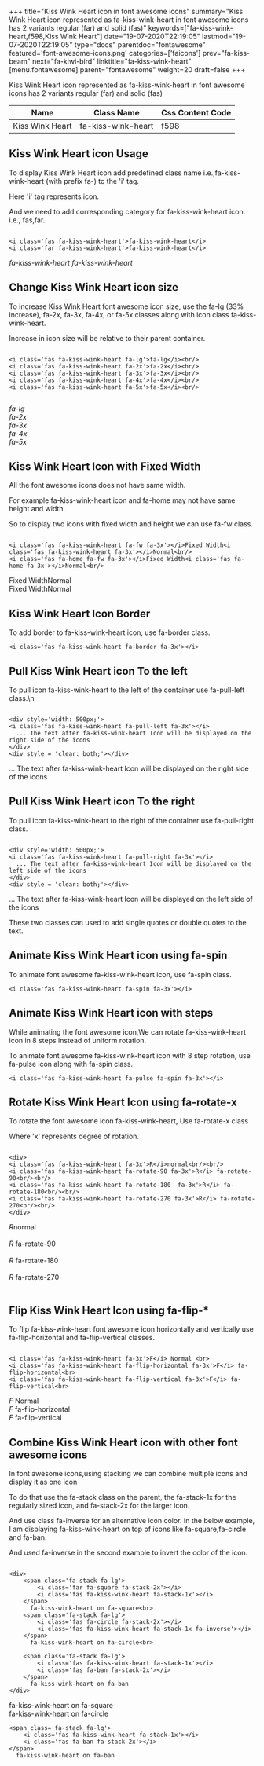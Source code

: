 +++
title="Kiss Wink Heart icon in font awesome icons"
summary="Kiss Wink Heart icon represented as fa-kiss-wink-heart in font awesome icons has 2 variants regular (far) and solid (fas)"
keywords=["fa-kiss-wink-heart,f598,Kiss Wink Heart"]
date="19-07-2020T22:19:05"
lastmod="19-07-2020T22:19:05"
type="docs"
parentdoc="fontawesome"
featured='font-awesome-icons.png'
categories=['faicons']
prev="fa-kiss-beam"
next="fa-kiwi-bird"
linktitle="fa-kiss-wink-heart"
[menu.fontawesome]
parent="fontawesome"
weight=20
draft=false
+++


Kiss Wink Heart icon represented as fa-kiss-wink-heart in font awesome icons has 2 variants regular (far) and solid (fas)

<div class='table-responsive'><table class='table'><thead><tr><th>Name</th><th>Class Name</th><th>Css Content Code</th></tr></thead><tbody><tr><td>Kiss Wink Heart</td><td>fa-kiss-wink-heart</td><td>f598</td></tr></tbody></table></div>



## Kiss Wink Heart icon Usage

To display Kiss Wink Heart icon add predefined class name i.e.,fa-kiss-wink-heart (with prefix fa-) to the 'i' tag.

Here 'i' tag represents icon.

And we need to add corresponding category for fa-kiss-wink-heart icon. i.e., fas,far.


```

<i class='fas fa-kiss-wink-heart'>fa-kiss-wink-heart</i>
<i class='far fa-kiss-wink-heart'>fa-kiss-wink-heart</i>
```

<i class='fas fa-kiss-wink-heart'>fa-kiss-wink-heart</i>
<i class='far fa-kiss-wink-heart'>fa-kiss-wink-heart</i>




## Change Kiss Wink Heart icon size
To increase Kiss Wink Heart font awesome icon size, use the fa-lg (33% increase), fa-2x, fa-3x, fa-4x, or fa-5x classes along with icon class fa-kiss-wink-heart.

Increase in icon size will be relative to their parent container. 

```

<i class='fas fa-kiss-wink-heart fa-lg'>fa-lg</i><br/>
<i class='fas fa-kiss-wink-heart fa-2x'>fa-2x</i><br/>
<i class='fas fa-kiss-wink-heart fa-3x'>fa-3x</i><br/>
<i class='fas fa-kiss-wink-heart fa-4x'>fa-4x</i><br/>
<i class='fas fa-kiss-wink-heart fa-5x'>fa-5x</i><br/>
            
```

<i class='fas fa-kiss-wink-heart fa-lg'>fa-lg</i><br/>
<i class='fas fa-kiss-wink-heart fa-2x'>fa-2x</i><br/>
<i class='fas fa-kiss-wink-heart fa-3x'>fa-3x</i><br/>
<i class='fas fa-kiss-wink-heart fa-4x'>fa-4x</i><br/>
<i class='fas fa-kiss-wink-heart fa-5x'>fa-5x</i><br/>
            



## Kiss Wink Heart Icon with Fixed Width 

All the font awesome icons does not have same width.

For example fa-kiss-wink-heart icon and fa-home may not have same height and width.

So to display two icons with fixed width and height we can use fa-fw class.


```

<i class='fas fa-kiss-wink-heart fa-fw fa-3x'></i>Fixed Width<i class='fas fa-kiss-wink-heart fa-3x'></i>Normal<br/>
<i class='fas fa-home fa-fw fa-3x'></i>Fixed Width<i class='fas fa-home fa-3x'></i>Normal<br/>
```

<i class='fas fa-kiss-wink-heart fa-fw fa-3x'></i>Fixed Width<i class='fas fa-kiss-wink-heart fa-3x'></i>Normal<br/>
<i class='fas fa-home fa-fw fa-3x'></i>Fixed Width<i class='fas fa-home fa-3x'></i>Normal<br/>



## Kiss Wink Heart Icon Border 

To add border to fa-kiss-wink-heart icon, use fa-border class.


```
<i class='fas fa-kiss-wink-heart fa-border fa-3x'></i>

```
<i class='fas fa-kiss-wink-heart fa-border fa-3x'></i>





## Pull Kiss Wink Heart icon To the left

To pull icon fa-kiss-wink-heart to the left of the container use fa-pull-left class.\n

```

<div style='width: 500px;'>
<i class='fas fa-kiss-wink-heart fa-pull-left fa-3x'></i>
  ... The text after fa-kiss-wink-heart Icon will be displayed on the right side of the icons
</div>
<div style = 'clear: both;'></div>
```

<div style='width: 500px;'>
<i class='fas fa-kiss-wink-heart fa-pull-left fa-3x'></i>
  ... The text after fa-kiss-wink-heart Icon will be displayed on the right side of the icons
</div>
<div style = 'clear: both;'></div>




## Pull Kiss Wink Heart icon To the right
To pull icon fa-kiss-wink-heart to the right of the container use fa-pull-right class.

```

<div style='width: 500px;'>
<i class='fas fa-kiss-wink-heart fa-pull-right fa-3x'></i>
  ... The text after fa-kiss-wink-heart Icon will be displayed on the left side of the icons
</div>
<div style = 'clear: both;'></div>
```

<div style='width: 500px;'>
<i class='fas fa-kiss-wink-heart fa-pull-right fa-3x'></i>
  ... The text after fa-kiss-wink-heart Icon will be displayed on the left side of the icons
</div>
<div style = 'clear: both;'></div>

These two classes can used to add single quotes or double quotes to the text.


## Animate Kiss Wink Heart icon using fa-spin
To animate font awesome fa-kiss-wink-heart icon, use fa-spin class.

```
<i class='fas fa-kiss-wink-heart fa-spin fa-3x'></i>
```
<i class='fas fa-kiss-wink-heart fa-spin fa-3x'></i>




## Animate Kiss Wink Heart icon with steps
While animating the font awesome icon,We can rotate fa-kiss-wink-heart icon in 8 steps instead of uniform rotation.

To animate font awesome fa-kiss-wink-heart icon with 8 step rotation, use fa-pulse icon along with fa-spin class.


```
<i class='fas fa-kiss-wink-heart fa-pulse fa-spin fa-3x'></i>

```
<i class='fas fa-kiss-wink-heart fa-pulse fa-spin fa-3x'></i>





## Rotate Kiss Wink Heart Icon using fa-rotate-x
To rotate the font awesome icon fa-kiss-wink-heart, Use fa-rotate-x class

Where 'x' represents degree of rotation.


```

<div>
<i class='fas fa-kiss-wink-heart fa-3x'>R</i>normal<br/><br/>
<i class='fas fa-kiss-wink-heart fa-rotate-90 fa-3x'>R</i> fa-rotate-90<br/><br/> 
<i class='fas fa-kiss-wink-heart fa-rotate-180  fa-3x'>R</i> fa-rotate-180<br/><br/> 
<i class='fas fa-kiss-wink-heart fa-rotate-270 fa-3x'>R</i> fa-rotate-270<br/><br/>
</div>
```

<div>
<i class='fas fa-kiss-wink-heart fa-3x'>R</i>normal<br/><br/>
<i class='fas fa-kiss-wink-heart fa-rotate-90 fa-3x'>R</i> fa-rotate-90<br/><br/> 
<i class='fas fa-kiss-wink-heart fa-rotate-180  fa-3x'>R</i> fa-rotate-180<br/><br/> 
<i class='fas fa-kiss-wink-heart fa-rotate-270 fa-3x'>R</i> fa-rotate-270<br/><br/>
</div>




## Flip Kiss Wink Heart Icon using fa-flip-*
To flip fa-kiss-wink-heart font awesome icon horizontally and vertically use fa-flip-horizontal and fa-flip-vertical classes. 

```

<i class='fas fa-kiss-wink-heart fa-3x'>F</i> Normal <br>
<i class='fas fa-kiss-wink-heart fa-flip-horizontal fa-3x'>F</i> fa-flip-horizontal<br>
<i class='fas fa-kiss-wink-heart fa-flip-vertical fa-3x'>F</i> fa-flip-vertical<br>
```

<i class='fas fa-kiss-wink-heart fa-3x'>F</i> Normal <br>
<i class='fas fa-kiss-wink-heart fa-flip-horizontal fa-3x'>F</i> fa-flip-horizontal<br>
<i class='fas fa-kiss-wink-heart fa-flip-vertical fa-3x'>F</i> fa-flip-vertical<br>




## Combine Kiss Wink Heart icon with other font awesome icons
In font awesome icons,using stacking we can combine multiple icons and display it as one icon 

To do that use the fa-stack class on the parent, the fa-stack-1x for the regularly sized icon, and fa-stack-2x for the larger icon.

And use class fa-inverse for an alternative icon color. 
In the below example, I am displaying fa-kiss-wink-heart on top of icons like fa-square,fa-circle and fa-ban.

And used fa-inverse in the second example to invert the color of the icon.

```

<div>
    <span class='fa-stack fa-lg'>
        <i class='far fa-square fa-stack-2x'></i>
        <i class='fas fa-kiss-wink-heart fa-stack-1x'></i>
    </span>
      fa-kiss-wink-heart on fa-square<br>
    <span class='fa-stack fa-lg'>
        <i class='fas fa-circle fa-stack-2x'></i>
        <i class='fas fa-kiss-wink-heart fa-stack-1x fa-inverse'></i>
    </span>
      fa-kiss-wink-heart on fa-circle<br>

    <span class='fa-stack fa-lg'>
        <i class='fas fa-kiss-wink-heart fa-stack-1x'></i>
        <i class='fas fa-ban fa-stack-2x'></i>
    </span>
      fa-kiss-wink-heart on fa-ban
</div>
```

<div>
    <span class='fa-stack fa-lg'>
        <i class='far fa-square fa-stack-2x'></i>
        <i class='fas fa-kiss-wink-heart fa-stack-1x'></i>
    </span>
      fa-kiss-wink-heart on fa-square<br>
    <span class='fa-stack fa-lg'>
        <i class='fas fa-circle fa-stack-2x'></i>
        <i class='fas fa-kiss-wink-heart fa-stack-1x fa-inverse'></i>
    </span>
      fa-kiss-wink-heart on fa-circle<br>

    <span class='fa-stack fa-lg'>
        <i class='fas fa-kiss-wink-heart fa-stack-1x'></i>
        <i class='fas fa-ban fa-stack-2x'></i>
    </span>
      fa-kiss-wink-heart on fa-ban
</div>






